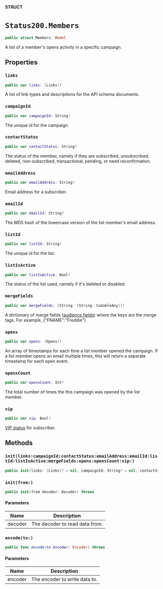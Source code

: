 **STRUCT**

# `Status200.Members`

```swift
public struct Members: Model
```

A list of a member's opens activity in a specific campaign.

## Properties
### `links`

```swift
public var links: [Links]?
```

A list of link types and descriptions for the API schema documents.

### `campaignId`

```swift
public var campaignId: String?
```

The unique id for the campaign.

### `contactStatus`

```swift
public var contactStatus: String?
```

The status of the member, namely if they are subscribed, unsubscribed, deleted, non-subscribed, transactional, pending, or need reconfirmation.

### `emailAddress`

```swift
public var emailAddress: String?
```

Email address for a subscriber.

### `emailId`

```swift
public var emailId: String?
```

The MD5 hash of the lowercase version of the list member's email address.

### `listId`

```swift
public var listId: String?
```

The unique id for the list.

### `listIsActive`

```swift
public var listIsActive: Bool?
```

The status of the list used, namely if it's deleted or disabled.

### `mergeFields`

```swift
public var mergeFields: [String: [String: CodableAny]]?
```

A dictionary of merge fields ([audience fields](https://mailchimp.com/help/getting-started-with-merge-tags/)) where the keys are the merge tags. For example, {"FNAME":"Freddie"}

### `opens`

```swift
public var opens: [Opens]?
```

An array of timestamps for each time a list member opened the campaign. If a list member opens an email multiple times, this will return a separate timestamp for each open event.

### `opensCount`

```swift
public var opensCount: Int?
```

The total number of times the this campaign was opened by the list member.

### `vip`

```swift
public var vip: Bool?
```

[VIP status](https://mailchimp.com/help/designate-and-send-to-vip-contacts/) for subscriber.

## Methods
### `init(links:campaignId:contactStatus:emailAddress:emailId:listId:listIsActive:mergeFields:opens:opensCount:vip:)`

```swift
public init(links: [Links]? = nil, campaignId: String? = nil, contactStatus: String? = nil, emailAddress: String? = nil, emailId: String? = nil, listId: String? = nil, listIsActive: Bool? = nil, mergeFields: [String: [String: CodableAny]]? = nil, opens: [Opens]? = nil, opensCount: Int? = nil, vip: Bool? = nil)
```

### `init(from:)`

```swift
public init(from decoder: Decoder) throws
```

#### Parameters

| Name | Description |
| ---- | ----------- |
| decoder | The decoder to read data from. |

### `encode(to:)`

```swift
public func encode(to encoder: Encoder) throws
```

#### Parameters

| Name | Description |
| ---- | ----------- |
| encoder | The encoder to write data to. |